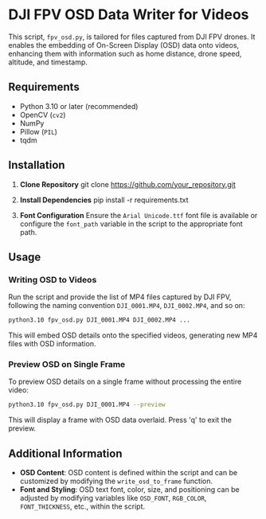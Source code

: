 # DJI FPV OSD Data Writer for Videos

This script, `fpv_osd.py`, is tailored for files captured from DJI FPV drones. It enables the embedding of On-Screen Display (OSD) data onto videos, enhancing them with information such as home distance, drone speed, altitude, and timestamp.

## Requirements

- Python 3.10 or later (recommended)
- OpenCV (`cv2`)
- NumPy
- Pillow (`PIL`)
- tqdm

## Installation

1. **Clone Repository**
   git clone https://github.com/your_repository.git

2. **Install Dependencies**
   pip install -r requirements.txt

3. **Font Configuration**
   Ensure the `Arial Unicode.ttf` font file is available or configure the `font_path` variable in the script to the appropriate font path.

## Usage

### Writing OSD to Videos

Run the script and provide the list of MP4 files captured by DJI FPV, following the naming convention `DJI_0001.MP4`, `DJI_0002.MP4`, and so on:

```bash
python3.10 fpv_osd.py DJI_0001.MP4 DJI_0002.MP4 ...
```

This will embed OSD details onto the specified videos, generating new MP4 files with OSD information.

### Preview OSD on Single Frame

To preview OSD details on a single frame without processing the entire video:

```bash
python3.10 fpv_osd.py DJI_0001.MP4 --preview
```

This will display a frame with OSD data overlaid. Press 'q' to exit the preview.

## Additional Information

- **OSD Content**: OSD content is defined within the script and can be customized by modifying the `write_osd_to_frame` function.
- **Font and Styling**: OSD text font, color, size, and positioning can be adjusted by modifying variables like `OSD_FONT`, `RGB_COLOR`, `FONT_THICKNESS`, etc., within the script.
